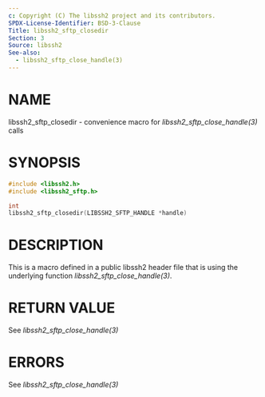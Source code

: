 ```yaml
---
c: Copyright (C) The libssh2 project and its contributors.
SPDX-License-Identifier: BSD-3-Clause
Title: libssh2_sftp_closedir
Section: 3
Source: libssh2
See-also:
  - libssh2_sftp_close_handle(3)
---
```


# NAME

libssh2_sftp_closedir - convenience macro for *libssh2_sftp_close_handle(3)* calls

# SYNOPSIS

~~~c
#include <libssh2.h>
#include <libssh2_sftp.h>

int
libssh2_sftp_closedir(LIBSSH2_SFTP_HANDLE *handle)
~~~

# DESCRIPTION

This is a macro defined in a public libssh2 header file that is using the
underlying function *libssh2_sftp_close_handle(3)*.

# RETURN VALUE

See *libssh2_sftp_close_handle(3)*

# ERRORS

See *libssh2_sftp_close_handle(3)*
